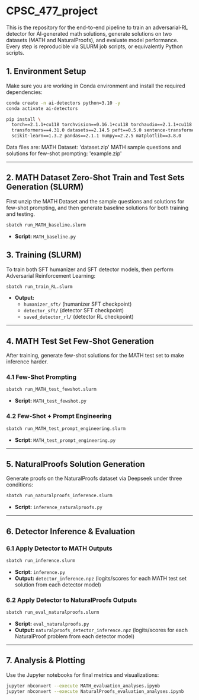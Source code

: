 # CPSC_477_project

This is the repository for the end-to-end pipeline to train an adversarial‐RL detector for AI‐generated math solutions, generate solutions on two datasets (MATH and NaturalProofs), and evaluate model performance. Every step is reproducible via SLURM job scripts, or equivalently Python scripts.

## 1. Environment Setup

Make sure you are working in Conda environment and install the required dependencies:

```bash
conda create -n ai-detectors python=3.10 -y
conda activate ai-detectors

pip install \
  torch==2.1.1+cu118 torchvision==0.16.1+cu118 torchaudio==2.1.1+cu118 \
  transformers==4.31.0 datasets==2.14.5 peft==0.5.0 sentence-transformers==2.2.2 \
  scikit-learn==1.3.2 pandas==2.1.1 numpy==2.2.5 matplotlib==3.8.0
````

Data files are: 
MATH Dataset: 'dataset.zip'
MATH sample questions and solutions for few-shot prompting: 'example.zip'

---

## 2. MATH Dataset Zero-Shot Train and Test Sets Generation (SLURM)
First unzip the MATH Dataset and the sample questions and solutions for few-shot prompting, and then generate baseline solutions for both training and testing. 

```bash
sbatch run_MATH_baseline.slurm
```

* **Script:** `MATH_baseline.py`


## 3. Training (SLURM)

To train both SFT humanizer and SFT detector models, then perform Adversarial Reinforcement Learning:

```bash
sbatch run_train_RL.slurm
```

* **Output:**
  * `humanizer_sft/` (humanizer SFT checkpoint)
  * `detector_sft/` (detector SFT checkpoint)
  * `saved_detector_rl/` (detector RL checkpoint)


---

## 4. MATH Test Set Few-Shot Generation

After training, generate few-shot solutions for the MATH test set to make inference harder.

### 4.1 Few-Shot Prompting

```bash
sbatch run_MATH_test_fewshot.slurm
```

* **Script:** `MATH_test_fewshot.py`


### 4.2 Few-Shot + Prompt Engineering

```bash
sbatch run_MATH_test_prompt_engineering.slurm
```

* **Script:** `MATH_test_prompt_engineering.py`

---

## 5. NaturalProofs Solution Generation

Generate proofs on the NaturalProofs dataset via Deepseek under three conditions:

```bash
sbatch run_naturalproofs_inference.slurm
```

* **Script:** `inference_naturalproofs.py`

---

## 6. Detector Inference & Evaluation

### 6.1 Apply Detector to MATH Outputs

```bash
sbatch run_inference.slurm
```

* **Script:** `inference.py`
* **Output:** `detector_inference.npz` (logits/scores for each MATH test set solution from each detector model)

### 6.2 Apply Detector to NaturalProofs Outputs

```bash
sbatch run_eval_naturalproofs.slurm
```

* **Script:** `eval_naturalproofs.py`
* **Output:** `naturalproofs_detector_inference.npz` (logits/scores for each NaturalProof problem from each detector model)

---

## 7. Analysis & Plotting

Use the Jupyter notebooks for final metrics and visualizations:

```bash
jupyter nbconvert --execute MATH_evaluation_analyses.ipynb
jupyter nbconvert --execute NaturalProofs_evaluation_analyses.ipynb
```

